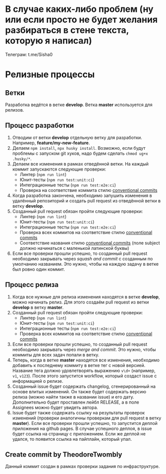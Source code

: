 # В случае каких-либо проблем (ну или если просто не будет желания разбираться в стене текста, которую я написал)

Телеграм: t.me/Sisha0

# Релизные процессы

## Ветки

Разработка ведётся в ветке **develop**. Ветка **master** используется для релизов.

## Процесс разработки

1. Отводим от ветки **develop** отдельную ветку для разработки. Например, **feature/my-new-feature**.
2. Делаем `npm install`, `npx husky install`. Возможно, если будут проблемы с запуском git хуков, надо будем сделать `chmod ug+x .husky/*`.
3. Делаем все изменения в рамках отведённой ветки. На каждый коммит запускаются следующие проверки:
   - Линтер (`npm run lint`)
   - Юнит-тесты (`npm run test:unit:ci`)
   - Интеграционные тесты (`npm run test:e2e:ci`)
   - Проверка на соответствие коммита стилю [conventional commits](https://www.conventionalcommits.org/en/v1.0.0/)
4. Когда разработка закончена, необходимо запушить изменения в удалённый репозиторий и создать pull request из отведённой ветки в ветку **develop**.
5. Созданный pull request обязан пройти следующие проверки:
   - Линтер (`npm run lint`)
   - Юнит-тесты (`npm run test:unit:ci`)
   - Интеграционные тесты (`npm run test:e2e:ci`)
   - Проверка всех коммитов на соответствие стилю [conventional commits](https://www.conventionalcommits.org/en/v1.0.0/)
   - Соответствие названия стилю [conventional commits](https://www.conventionalcommits.org/en/v1.0.0/) (поле subject должно начинаться с маленькой латинской буквы)
6. Если все проверки прошли успешно, то созданный pull request необходимо закрывать через _squash and commit_ с созданным по умолчанию названием. Это нужно, чтобы на каждую задачу в ветке был ровно один коммит.

## Процесс релиза

1. Когда все нужные для релиза изменения находятся в ветке **develop**, можно начинать релиз. Для этого создаём pull request из ветки **develop** в ветку **master**.
2. Созданный pull request обязан пройти следующие проверки:
   - Линтер (`npm run lint`)
   - Юнит-тесты (`npm run test:unit:ci`)
   - Интеграционные тесты (`npm run test:e2e:ci`)
   - Проверка всех коммитов на соответствие стилю [conventional commits](https://www.conventionalcommits.org/en/v1.0.0/)
3. Если все проверки прошли успешно, то созданный pull request необходимо закрывать через _merge and commit_. Это нужно, чтобы коммиты для всех задач попали в ветку.
4. Теперь, когда в ветке **master** находятся все изменения, необходимо добавить к последнему коммиту в ветке тег с новой версией. Название тега должно удовлетворять выражению `v\d+` (например, `v1`, `v123`). После этого запустится workflow, который создаст issue с информацией о релизе.
5. Созданный issue будет содержать changelog, сгенерированный на основе влитых изменений. Он также будет содержать версию релиза (можно найти также в названии issue) и его дату. Дополнительно будет проставлен лейбл RELEASE, а в поле Assignees можно будет увидеть автора.
6. Issue будет также содержать ссылку на результаты проверок изменений (проверки аналогичны проверкам для pull request в ветку **master**). Если все проверки прошли успешно, то запустится деплой приложения на github pages. В случае успешного деплоя, в issue будет ссылка на страницу с приложением. Если же деплой не удался, то появится ссылка на пайплайн, который упал.

## Create commit by TheodoreTwombly

Данный коммит создан в рамках проверки задания по инфраструктуре.
